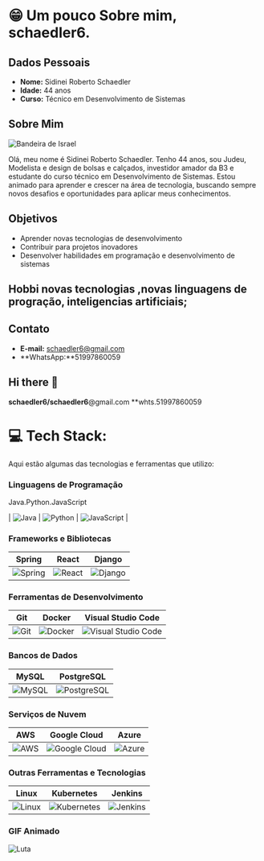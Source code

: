 # 😁 Um pouco Sobre mim, schaedler6.

## Dados Pessoais

- **Nome:** Sidinei Roberto Schaedler
- **Idade:** 44 anos
- **Curso:** Técnico em Desenvolvimento de Sistemas

## Sobre Mim

![Bandeira de Israel](https://upload.wikimedia.org/wikipedia/commons/d/d4/Flag_of_Israel.svg)

Olá, meu nome é Sidinei Roberto Schaedler. Tenho 44 anos, sou Judeu, Modelista e design de bolsas e calçados, investidor amador da B3 e estudante do curso técnico em Desenvolvimento de Sistemas. Estou animado para aprender e crescer na área de tecnologia, buscando sempre novos desafios e oportunidades para aplicar meus conhecimentos.

## Objetivos

- Aprender novas tecnologias de desenvolvimento
- Contribuir para projetos inovadores
- Desenvolver habilidades em programação e desenvolvimento de sistemas
## Hobbi novas tecnologias ,novas linguagens de progração, inteligencias artificiais;

## Contato

- **E-mail:** schaedler6@gmail.com
- **WhatsApp:**51997860059

## Hi there 👋
**schaedler6/schaedler6**@gmail.com
**whts.51997860059


# 💻 Tech Stack:
Aqui estão algumas das tecnologias e ferramentas que utilizo:

### Linguagens de Programação
 Java.Python.JavaScript 

| ![Java](https://img.shields.io/badge/Java-ED8B00?style=for-the-badge&logo=java&logoColor=white) | ![Python](https://img.shields.io/badge/Python-3776AB?style=for-the-badge&logo=python&logoColor=white) | ![JavaScript](https://img.shields.io/badge/JavaScript-F7DF1E?style=for-the-badge&logo=javascript&logoColor=black) |
### Frameworks e Bibliotecas
| Spring | React | Django |
| :----: | :---: | :----: |
| ![Spring](https://img.shields.io/badge/Spring-6DB33F?style=for-the-badge&logo=spring&logoColor=white) | ![React](https://img.shields.io/badge/React-20232A?style=for-the-badge&logo=react&logoColor=61DAFB) | ![Django](https://img.shields.io/badge/Django-092E20?style=for-the-badge&logo=django&logoColor=white) |
### Ferramentas de Desenvolvimento
| Git | Docker | Visual Studio Code |
| :-: | :---: | :----------------: |
| ![Git](https://img.shields.io/badge/Git-F05032?style=for-the-badge&logo=git&logoColor=white) | ![Docker](https://img.shields.io/badge/Docker-2496ED?style=for-the-badge&logo=docker&logoColor=white) | ![Visual Studio Code](https://img.shields.io/badge/Visual_Studio_Code-0078d7?style=for-the-badge&logo=visual%20studio%20code&logoColor=white) |
### Bancos de Dados
| MySQL | PostgreSQL | 
| :---: | :--------: | 
| ![MySQL](https://img.shields.io/badge/MySQL-4479A1?style=for-the-badge&logo=mysql&logoColor=white) | ![PostgreSQL](https://img.shields.io/badge/PostgreSQL-336791?style=for-the-badge&logo=postgresql&logoColor=white) | ![MongoDB](https://img.shields.io/badge/MongoDB-4EA94B?style=for-the-badge&logo=mongodb&logoColor=white) |
### Serviços de Nuvem
| AWS | Google Cloud | Azure |
| :-: | :----------: | :---: |
| ![AWS](https://img.shields.io/badge/Amazon_AWS-232F3E?style=for-the-badge&logo=amazon-aws&logoColor=white) | ![Google Cloud](https://img.shields.io/badge/Google_Cloud-4285F4?style=for-the-badge&logo=google-cloud&logoColor=white) | ![Azure](https://img.shields.io/badge/Microsoft_Azure-0078D4?style=for-the-badge&logo=microsoft-azure&logoColor=white) |
### Outras Ferramentas e Tecnologias
| Linux | Kubernetes | Jenkins |
| :---: | :--------: | :-----: |
| ![Linux](https://img.shields.io/badge/Linux-FCC624?style=for-the-badge&logo=linux&logoColor=black) | ![Kubernetes](https://img.shields.io/badge/Kubernetes-326CE5?style=for-the-badge&logo=kubernetes&logoColor=white) | ![Jenkins](https://img.shields.io/badge/Jenkins-D24939?style=for-the-badge&logo=jenkins&logoColor=white) |
### GIF Animado
![Luta](https://media.giphy.com/media/xT9IgIc0lryrxvqVGM/giphy.gif)
<!-- Proudly created with GPRM ( https://gprm.itsvg.in ) -->
